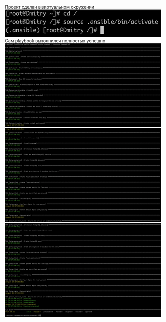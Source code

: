 Проект сделан в виртуальном окружении 
![Screenshot 1](virtualenv.png)
Сам playbook выполнился полностью успешно
![Screenshot 2](ansible%20process1.png)
![Screenshot 3](ansible%20process2.png)
![Screenshot 4](ansible%20process3.png)
